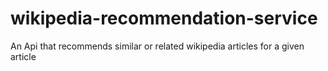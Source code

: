 # wikipedia-recommendation-service
An Api that recommends similar or related wikipedia articles for a given article
